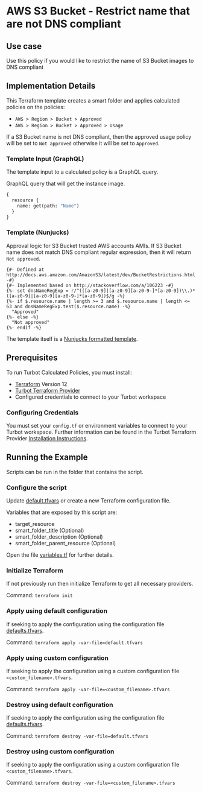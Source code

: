 # AWS S3 Bucket - Restrict name that are not DNS compliant

## Use case

Use this policy if you would like to restrict the name of S3 Bucket images to DNS compliant

## Implementation Details

This Terraform template creates a smart folder and applies calculated policies on the policies:

- `AWS > Region > Bucket > Approved`
- `AWS > Region > Bucket > Approved > Usage`

If a S3 Bucket name is not DNS compliant, then the approved usage policy will be set to `Not approved` otherwise
it will be set to `Approved`.

### Template Input (GraphQL)

The template input to a calculated policy is a GraphQL query.

GraphQL query that will get the instance image.

```graphql
{
  resource {
    name: get(path: "Name")
  }
}
```

### Template (Nunjucks)

Approval logic for S3 Bucket trusted AWS accounts AMIs.
If S3 Bucket name does not match DNS compliant regular expression, then it will return `Not approved`.

```nunjucks
{#- Defined at http://docs.aws.amazon.com/AmazonS3/latest/dev/BucketRestrictions.html -#}
{#- Implemented based on http://stackoverflow.com/a/106223 -#}
{%- set dnsNameRegExp = r/^(([a-z0-9]|[a-z0-9][a-z0-9-]*[a-z0-9])\\.)*([a-z0-9]|[a-z0-9][a-z0-9-]*[a-z0-9])$/g -%}
{%- if $.resource.name | length >= 3 and $.resource.name | length <= 63 and dnsNameRegExp.test($.resource.name) -%}
  "Approved"
{%- else -%}
  "Not approved"
{%- endif -%}
```

The template itself is a [Nunjucks formatted template](https://mozilla.github.io/nunjucks/templating.html).

## Prerequisites

To run Turbot Calculated Policies, you must install:

- [Terraform](https://www.terraform.io) Version 12
- [Turbot Terraform Provider](https://turbot.com/v5/docs/reference/terraform/provider)
- Configured credentials to connect to your Turbot workspace

### Configuring Credentials

You must set your `config.tf` or environment variables to connect to your Turbot workspace.
Further information can be found in the Turbot Terraform Provider [Installation Instructions](https://turbot.com/v5/docs/reference/terraform/provider).

## Running the Example

Scripts can be run in the folder that contains the script.

### Configure the script

Update [default.tfvars](default.tfvars) or create a new Terraform configuration file.

Variables that are exposed by this script are:

- target_resource
- smart_folder_title (Optional)
- smart_folder_description (Optional)
- smart_folder_parent_resource (Optional)

Open the file [variables.tf](variables.tf) for further details.

### Initialize Terraform

If not previously run then initialize Terraform to get all necessary providers.

Command: `terraform init`

### Apply using default configuration

If seeking to apply the configuration using the configuration file [defaults.tfvars](defaults.tfvars).

Command: `terraform apply -var-file=default.tfvars`

### Apply using custom configuration

If seeking to apply the configuration using a custom configuration file `<custom_filename>.tfvars`.

Command: `terraform apply -var-file=<custom_filename>.tfvars`

### Destroy using default configuration

If seeking to apply the configuration using the configuration file [defaults.tfvars](defaults.tfvars).

Command: `terraform destroy -var-file=default.tfvars`

### Destroy using custom configuration

If seeking to apply the configuration using a custom configuration file `<custom_filename>.tfvars`.

Command: `terraform destroy -var-file=<custom_filename>.tfvars`
